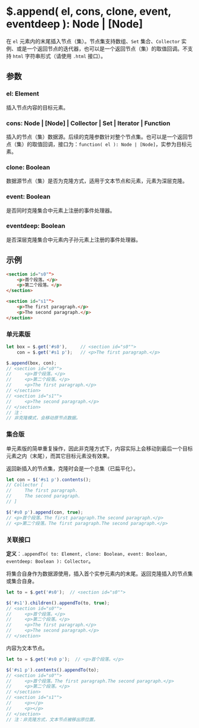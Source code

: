 # $.append( el, cons, clone, event, eventdeep ): Node | [Node]

在 `el` 元素内的末尾插入节点（集）。节点集支持数组、`Set` 集合、`Collector` 实例、或是一个返回节点的迭代器，也可以是一个返回节点（集）的取值回调。不支持 `html` 字符串形式（请使用 `.html` 接口）。


## 参数

### el: Element

插入节点内容的目标元素。


### cons: Node | [Node] | Collector | Set | Iterator | Function

插入的节点（集）数据源。后续的克隆参数针对整个节点集。也可以是一个返回节点（集）的取值回调，接口为：`function( el ): Node | [Node]`，实参为目标元素。


### clone: Boolean

数据源节点（集）是否为克隆方式，适用于文本节点和元素，元素为深层克隆。


### event: Boolean

是否同时克隆集合中元素上注册的事件处理器。


### eventdeep: Boolean

是否深层克隆集合中元素内子孙元素上注册的事件处理器。


## 示例

```html
<section id="s0"">
    <p>首个段落。</p>
    <p>第二个段落。</p>
</section>

<section id="s1"">
    <p>The first paragraph.</p>
    <p>The second paragraph.</p>
</section>
```


### 单元素版

```js
let box = $.get('#s0'),     // <section id="s0"">
    con = $.get('#s1 p');   // <p>The first paragraph.</p>

$.append(box, con);
// <section id="s0"">
//     <p>首个段落。</p>
//     <p>第二个段落。</p>
//     <p>The first paragraph.</p>
// </section>
// <section id="s1"">
//     <p>The second paragraph.</p>
// </section>
// 注：
// 非克隆模式，会移动原节点数据。
```


### 集合版

单元素版的简单重复操作，因此非克隆方式下，内容实际上会移动到最后一个目标元素之内（末尾），而其它目标元素没有效果。

返回新插入的节点集，克隆时会是一个总集（已扁平化）。

```js
let con = $('#s1 p').contents();
// Collector [
//     The first paragraph.
//     The second paragraph.
// ]

$('#s0 p').append(con, true);
// <p>首个段落。The first paragraph.The second paragraph.</p>
// <p>第二个段落。The first paragraph.The second paragraph.</p>
```


### 关联接口

**定义**：`.appendTo( to: Element, clone: Boolean, event: Boolean, eventdeep: Boolean ): Collector`。

将集合自身作为数据源使用，插入首个实参元素内的末尾。返回克隆插入的节点集或集合自身。

```js
let to = $.get('#s0');  // <section id="s0"">

$('#s1').children().appendTo(to, true);
// <section id="s0"">
//     <p>首个段落。</p>
//     <p>第二个段落。</p>
//     <p>The first paragraph.</p>
//     <p>The second paragraph.</p>
// </section>
```

内容为文本节点。

```js
let to = $.get('#s0 p');  // <p>首个段落。</p>

$('#s1 p').contents().appendTo(to);
// <section id="s0"">
//     <p>首个段落。The first paragraph.The second paragraph.</p>
//     <p>第二个段落。</p>
// </section>
// <section id="s1"">
//     <p></p>
//     <p></p>
// </section>
// 注：非克隆方式，文本节点被移出原位置。
```
